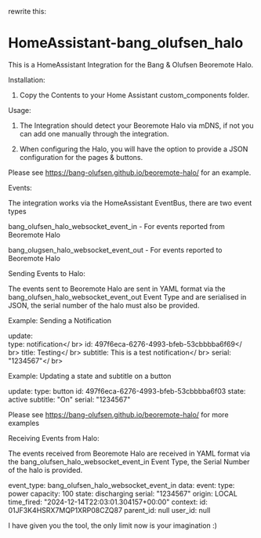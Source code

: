 rewrite this: 

# HomeAssistant-bang_olufsen_halo
This is a HomeAssistant Integration for the Bang & Olufsen Beoremote Halo.

Installation:

1. Copy the Contents to your Home Assistant custom_components folder.

Usage:

1. The Integration should detect your Beoremote Halo via mDNS, if not you can add one manually through the integration.

2. When configuring the Halo, you will have the option to provide a JSON configuration for the pages & buttons.

Please see https://bang-olufsen.github.io/beoremote-halo/ for an example.

Events:

The integration works via the HomeAssistant EventBus, there are two event types

bang_olufsen_halo_websocket_event_in - For events reported from Beoremote Halo

bang_olugsen_halo_websocket_event_out - For events reported to Beoremote Halo

Sending Events to Halo:

The events sent to Beoremote Halo are sent in YAML format via the bang_olufsen_halo_websocket_event_out Event Type and are serialised in JSON, the serial number of the halo must also be provided.

Example: Sending a Notification

update:<br>
  type: notification</ br>
  id: 497f6eca-6276-4993-bfeb-53cbbbba6f69</ br>
  title: Testing</ br>
  subtitle: This is a test notification</ br>
serial: "1234567"</ br>

Example: Updating a state and subtitle on a button

update:
  type: button
  id: 497f6eca-6276-4993-bfeb-53cbbbba6f03
  state: active
  subtitle: "On"
serial: "1234567"

Please see https://bang-olufsen.github.io/beoremote-halo/ for more examples

Receiving Events from Halo:

The events received from Beoremote Halo are received in YAML format via the bang_olufsen_halo_websocket_event_in Event Type, the Serial Number of the halo is provided.

event_type: bang_olufsen_halo_websocket_event_in
data:
  event:
    type: power
    capacity: 100
    state: discharging
  serial: "1234567"
origin: LOCAL
time_fired: "2024-12-14T22:03:01.304157+00:00"
context:
  id: 01JF3K4HSRX7MQP1XRP08CZQ87
  parent_id: null
  user_id: null

I have given you the tool, the only limit now is your imagination :)


